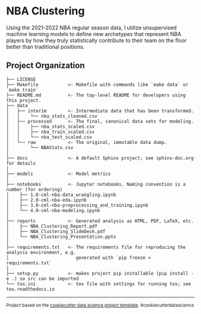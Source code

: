  NBA Clustering
==============================

Using the 2021-2022 NBA regular season data, I utilize unsupervised machine learning models to define new archetypes that represent NBA players by how they truly statistically contribute to their team on the floor better than traditional positions. 

Project Organization
------------

    ├── LICENSE
    ├── Makefile           <- Makefile with commands like `make data` or `make train`
    ├── README.md          <- The top-level README for developers using this project.
    ├── data
    │   ├── interim        <- Intermediate data that has been transformed.
    │   │    └── nba_stats_cleaned.csv
    │   ├── processed      <- The final, canonical data sets for modeling.
    │   │    ├── nba_stats_scaled.csv
    │   │    ├── nba_train_scaled.csv
    │   │    └── nba_test_scaled.csv
    │   └── raw            <- The original, immutable data dump.
    │        └── NBAStats.csv
    │
    ├── docs               <- A default Sphinx project; see sphinx-doc.org for details
    │
    ├── models             <- Model metrics
    │
    ├── notebooks          <- Jupyter notebooks. Naming convention is a number (for ordering)
    │    ├── 1.0-cml-nba-data_wrangling.ipynb
    │    ├── 2.0-cml-nba-eda.ipynb
    │    ├── 3.0-cml-nba-preprocessing_and_training.ipynb
    │    └── 4.0-cml-nba-modeling.ipynb
    │    
    ├── reports            <- Generated analysis as HTML, PDF, LaTeX, etc.
    │    ├── NBA_Clustering_Report.pdf
    │    ├── NBA_Clustering_SlideDeck.pdf
    │    └── NBA_Clustering_Presentation.pptx
    │
    ├── requirements.txt   <- The requirements file for reproducing the analysis environment, e.g.
    │                         generated with `pip freeze > requirements.txt`
    │
    ├── setup.py           <- makes project pip installable (pip install -e .) so src can be imported
    └── tox.ini            <- tox file with settings for running tox; see tox.readthedocs.io


--------

<p><small>Project based on the <a target="_blank" href="https://drivendata.github.io/cookiecutter-data-science/">cookiecutter data science project template</a>. #cookiecutterdatascience</small></p>
